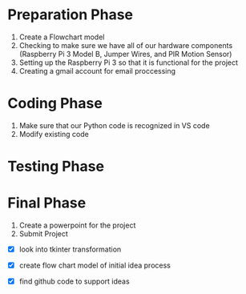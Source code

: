 
# Preparation Phase
1. Create a Flowchart model
2. Checking to make sure we have all of our hardware components (Raspberry Pi 3 Model B, Jumper Wires, and PIR Motion Sensor)
3. Setting up the Raspberry Pi 3 so that it is functional for the project
4. Creating a gmail account for email proccessing

# Coding Phase   
1. Make sure that our Python code is recognized in VS code
2. Modify existing code 


# Testing Phase

# Final Phase
1. Create a powerpoint for the project
2. Submit Project

- [x] look into tkinter transformation
- [x] create flow chart model of initial idea process
- [x] find github code to support ideas

